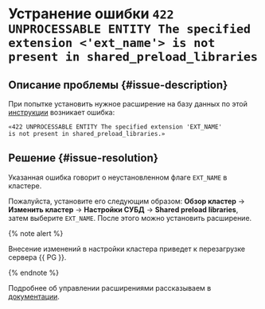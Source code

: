 # Устранение ошибки `422 UNPROCESSABLE ENTITY The specified extension <'ext_name'> is not present in shared_preload_libraries`


## Описание проблемы {#issue-description}

При попытке установить нужное расширение на базу данных по этой [инструкции](../../../managed-postgresql/operations/extensions/cluster-extensions.md) возникает ошибка:
```
«422 UNPROCESSABLE ENTITY The specified extension 'EXT_NAME'
is not present in shared_preload_libraries.»
```

## Решение {#issue-resolution}

Указанная ошибка говорит о неустановленном флаге `EXT_NAME` в кластере.

Пожалуйста, установите его следующим образом: **Обзор кластер** → **Изменить кластер** → **Настройки СУБД** → **Shared preload libraries**, затем выберите `EXT_NAME`. После этого можно установить расширение.

{% note alert %}

Внесение изменений в настройки кластера приведет к перезагрузке сервера {{ PG }}.

{% endnote %}

Подробнее об управлении расширениями рассказываем в [документации](../../../managed-postgresql/operations/extensions/cluster-extensions.md).
